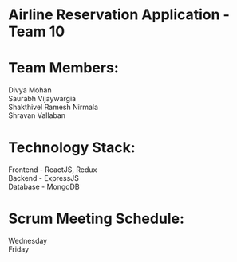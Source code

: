 # Airline Reservation Application - Team 10

# Team Members:
Divya Mohan <br>
Saurabh Vijaywargia <br>
Shakthivel Ramesh Nirmala <br>
Shravan Vallaban <br>

# Technology Stack:
Frontend - ReactJS, Redux  <br>
Backend - ExpressJS <br>
Database - MongoDB <br>

# Scrum Meeting Schedule:
Wednesday  <br>
Friday





